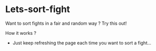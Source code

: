 # Lets-sort-fight
Want to sort fights in a fair and random way ? Try this out!

How it works ?
  - Just keep refreshing the page each time you want to sort a fight...
